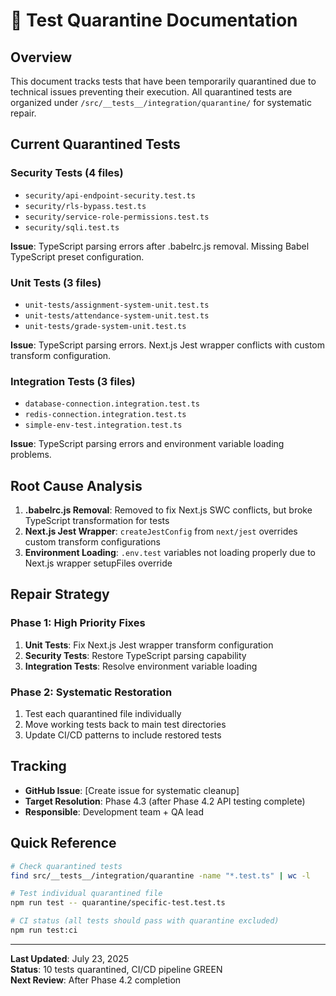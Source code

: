 # 🚧 Test Quarantine Documentation

## Overview

This document tracks tests that have been temporarily quarantined due to technical issues preventing their execution. All quarantined tests are organized under `/src/__tests__/integration/quarantine/` for systematic repair.

## Current Quarantined Tests

### Security Tests (4 files)
- `security/api-endpoint-security.test.ts`
- `security/rls-bypass.test.ts` 
- `security/service-role-permissions.test.ts`
- `security/sqli.test.ts`

**Issue**: TypeScript parsing errors after .babelrc.js removal. Missing Babel TypeScript preset configuration.

### Unit Tests (3 files)
- `unit-tests/assignment-system-unit.test.ts`
- `unit-tests/attendance-system-unit.test.ts`
- `unit-tests/grade-system-unit.test.ts`

**Issue**: TypeScript parsing errors. Next.js Jest wrapper conflicts with custom transform configuration.

### Integration Tests (3 files)
- `database-connection.integration.test.ts`
- `redis-connection.integration.test.ts`
- `simple-env-test.integration.test.ts`

**Issue**: TypeScript parsing errors and environment variable loading problems.

## Root Cause Analysis

1. **.babelrc.js Removal**: Removed to fix Next.js SWC conflicts, but broke TypeScript transformation for tests
2. **Next.js Jest Wrapper**: `createJestConfig` from `next/jest` overrides custom transform configurations
3. **Environment Loading**: `.env.test` variables not loading properly due to Next.js wrapper setupFiles override

## Repair Strategy

### Phase 1: High Priority Fixes
1. **Unit Tests**: Fix Next.js Jest wrapper transform configuration
2. **Security Tests**: Restore TypeScript parsing capability
3. **Integration Tests**: Resolve environment variable loading

### Phase 2: Systematic Restoration
1. Test each quarantined file individually
2. Move working tests back to main test directories
3. Update CI/CD patterns to include restored tests

## Tracking

- **GitHub Issue**: [Create issue for systematic cleanup]
- **Target Resolution**: Phase 4.3 (after Phase 4.2 API testing complete)
- **Responsible**: Development team + QA lead

## Quick Reference

```bash
# Check quarantined tests
find src/__tests__/integration/quarantine -name "*.test.ts" | wc -l

# Test individual quarantined file
npm run test -- quarantine/specific-test.test.ts

# CI status (all tests should pass with quarantine excluded)
npm run test:ci
```

---

**Last Updated**: July 23, 2025  
**Status**: 10 tests quarantined, CI/CD pipeline GREEN  
**Next Review**: After Phase 4.2 completion